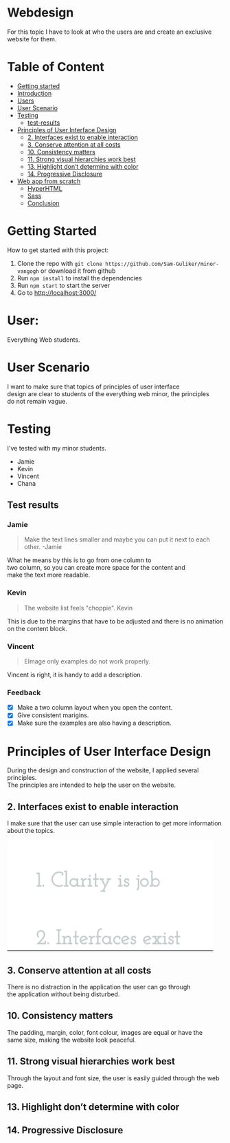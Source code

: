 # Webdesign
For this topic I have to look at who the users are and create an exclusive website for them.

# Table of Content
* [Getting started](#getting-started)
* [Introduction](#introduction)
* [Users](#users)
* [User Scenario](#user-scenario)
* [Testing](#testing)
    * [test-results](#test-results)
* [Principles of User Interface Design](#principles-of-user-interface-design)
    * [2. Interfaces exist to enable interaction](#2.-interfaces-exist-to-enable-interaction)
    * [3. Conserve attention at all costs](#3.-conserve-attention-at-all-costs)
    * [10. Consistency matters](#10-consistency-matters)
    * [11. Strong visual hierarchies work best](11.-strong-visual-hierarchies-work-best)
    * [13. Highlight don’t determine with color](13.-hiehglight-don't-determine-with-color)
    * [14. Progressive Disclosure](14.-progressive-desclosure)
* [Web app from scratch]()
    * [HyperHTML]()
    * [Sass]()
    * [Conclusion]()

# Getting Started
How to get started with this project:
1.  Clone the repo with `git clone https://github.com/Sam-Guliker/minor-vangogh` or download it from github
2.  Run `npm install`  to install the dependencies
3.  Run `npm start` to start the server
4.  Go to [http://localhost:3000/](http://localhost:3000/)

# User: 
Everything Web students.

# User Scenario
I want to make sure that topics of principles of user interface  
design are clear to students of the everything web minor, the principles   
do not remain vague.

# Testing
I've tested with my minor students.

* Jamie
* Kevin
* Vincent
* Chana

## Test results
### Jamie
> Make the text lines smaller and maybe you can put it next to each other.  -Jamie

What he means by this is to go from one column to  
two column, so you can create more space for the content and  
make the text more readable.

### Kevin
> The website list feels "choppie". Kevin

This is due to the margins that have to be adjusted and there is no animation on the content block.

### Vincent
> EImage only examples do not work properly.

Vincent is right, it is handy to add a description.

### Feedback
* [x] Make a two column layout when you open the content.
* [x] Give consistent marigins.
* [x] Make sure the examples are also having a  description.

# Principles of User Interface Design
During the design and construction of the website, I applied several principles.  
The principles are intended to help the user on the website.

## 2. Interfaces exist to enable interaction
I make sure that the user can use simple interaction to get more information about the topics.  

![interaction](images/interaction.gif)

## 3. Conserve attention at all costs
There is no distraction in the application the user can go through  
the application without being disturbed.

## 10. Consistency matters
The padding, margin, color, font colour, images are equal or have the  
same size, making the website look peaceful.

## 11. Strong visual hierarchies work best
Through the layout and font size, the user is easily guided through the web page.

## 13. Highlight don’t determine with color

## 14. Progressive Disclosure
